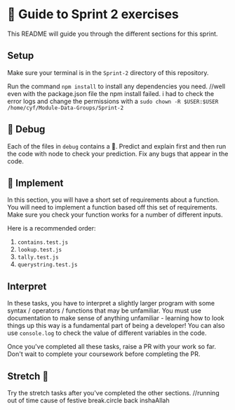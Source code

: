 # 🧭 Guide to Sprint 2 exercises

This README will guide you through the different sections for this sprint.

## Setup

Make sure your terminal is in the `Sprint-2` directory of this repository.

Run the command `npm install` to install any dependencies you need.
//well even with the package.json file the npm install failed. i had to check the error logs and change the permissions with a ```sudo chown -R $USER:$USER /home/cyf/Module-Data-Groups/Sprint-2```

## 🐛 Debug

Each of the files in `debug` contains a 🐛. Predict and explain first and then run the code with node to check your prediction. Fix any bugs that appear in the code.

## 🔨 Implement

In this section, you will have a short set of requirements about a function. You will need to implement a function based off this set of requirements. Make sure you check your function works for a number of different inputs.

Here is a recommended order:

1. `contains.test.js`
2. `lookup.test.js`
3. `tally.test.js`
4. `querystring.test.js`

## Interpret

In these tasks, you have to interpret a slightly larger program with some syntax / operators / functions that may be unfamiliar.
You must use documentation to make sense of anything unfamiliar - learning how to look things up this way is a fundamental part of being a developer!
You can also use `console.log` to check the value of different variables in the code.

Once you've completed all these tasks, raise a PR with your work so far. Don't wait to complete your coursework before completing the PR.

## Stretch 💪

Try the stretch tasks after you've completed the other sections. 
//running out of time cause of festive break.circle back inshaAllah
